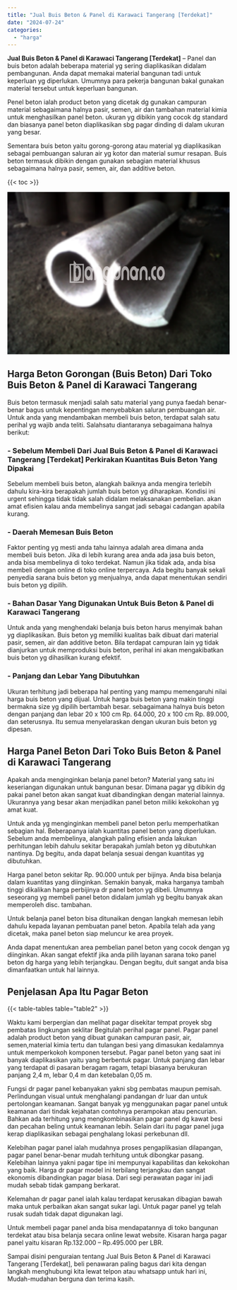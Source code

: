 ```yaml
---
title: "Jual Buis Beton & Panel di Karawaci Tangerang [Terdekat]"
date: "2024-07-24"
categories: 
  - "harga"
---
```


**Jual Buis Beton & Panel di Karawaci Tangerang \[Terdekat\]** – Panel dan buis beton adalah beberapa material yg sering diaplikasikan didalam pembangunan. Anda dapat memakai material bangunan tadi untuk keperluan yg diperlukan. Umumnya para pekerja bangunan bakal gunakan material tersebut untuk keperluan bangunan.

Penel beton ialah product beton yang dicetak dg gunakan campuran material sebagaimana halnya pasir, semen, air dan tambahan material kimia untuk menghasilkan panel beton. ukuran yg dibikin yang cocok dg standard dan biasanya panel beton diaplikasikan sbg pagar dinding di dalam ukuran yang besar.

Sementara buis beton yaitu gorong-gorong atau material yg diaplikasikan sebagai pembuangan saluran air yg kotor dan material sumur resapan. Buis beton termasuk dibikin dengan gunakan sebagian material khusus sebagaimana halnya pasir, semen, air, dan additive beton.

{{< toc >}}

![Jual Buis Beton & Panel di Karawaci Tangerang [Terdekat]](/images/jual-panel-buis-beton-murah-33.png)

## Harga Beton Gorongan (Buis Beton) Dari Toko Buis Beton & Panel di Karawaci Tangerang

Buis beton termasuk menjadi salah satu material yang punya faedah benar-benar bagus untuk kepentingan menyebabkan saluran pembuangan air. Untuk anda yang mendambakan membeli buis beton, terdapat salah satu perihal yg wajib anda teliti. Salahsatu diantaranya sebagaimana halnya berikut:

### \- Sebelum Membeli Dari Jual Buis Beton & Panel di Karawaci Tangerang \[Terdekat\] Perkirakan Kuantitas Buis Beton Yang Dipakai

Sebelum membeli buis beton, alangkah baiknya anda mengira terlebih dahulu kira-kira berapakah jumlah buis beton yg diharapkan. Kondisi ini urgent sehingga tidak tidak salah didalam melaksanakan pembelian. akan amat efisien kalau anda membelinya sangat jadi sebagai cadangan apabila kurang.

### \- Daerah Memesan Buis Beton

Faktor penting yg mesti anda tahu lainnya adalah area dimana anda membeli buis beton. Jika di lebih kurang area anda ada jasa buis beton, anda bisa membelinya di toko terdekat. Namun jika tidak ada, anda bisa membeli dengan online di toko online terpercaya. Ada begitu banyak sekali penyedia sarana buis beton yg menjualnya, anda dapat menentukan sendiri buis beton yg dipilih.

### \- Bahan Dasar Yang Digunakan Untuk Buis Beton & Panel di Karawaci Tangerang

Untuk anda yang menghendaki belanja buis beton harus menyimak bahan yg diaplikasikan. Buis beton yg memiliki kualitas baik dibuat dari material pasir, semen, air dan additive beton. Bila terdapat campuran lain yg tidak dianjurkan untuk memproduksi buis beton, perihal ini akan mengakibatkan buis beton yg dihasilkan kurang efektif.

### \- Panjang dan Lebar Yang Dibutuhkan

Ukuran terhitung jadi beberapa hal penting yang mampu memengaruhi nilai harga buis beton yang dijual. Untuk harga buis beton yang makin tinggi bermakna size yg dipilih bertambah besar. sebagaimana halnya buis beton dengan panjang dan lebar 20 x 100 cm Rp. 64.000, 20 x 100 cm Rp. 89.000, dan seterusnya. Itu semua menyelaraskan dengan ukuran buis beton yg dipesan.

## Harga Panel Beton Dari Toko Buis Beton & Panel di Karawaci Tangerang

Apakah anda menginginkan belanja panel beton? Material yang satu ini keseriangan digunakan untuk bangunan besar. Dimana pagar yg dibikin dg pakai panel beton akan sangat kuat dibandingkan dengan material lainnya. Ukurannya yang besar akan menjadikan panel beton miliki kekokohan yg amat kuat.

Untuk anda yg menginginkan membeli panel beton perlu memperhatikan sebagian hal. Beberapanya ialah kuantitas panel beton yang diperlukan. Sebelum anda membelinya, alangkah paling efisien anda lakukan perhitungan lebih dahulu sekitar berapakah jumlah beton yg dibutuhkan nantinya. Dg begitu, anda dapat belanja sesuai dengan kuantitas yg dibutuhkan.

Harga panel beton sekitar Rp. 90.000 untuk per bijinya. Anda bisa belanja dalam kuantitas yang diinginkan. Semakin banyak, maka harganya tambah tinggi dikalikan harga perbijinya dr panel beton yg dibeli. Umumnya seseorang yg membeli panel beton didalam jumlah yg begitu banyak akan memperoleh disc. tambahan.

Untuk belanja panel beton bisa ditunaikan dengan langkah memesan lebih dahulu kepada layanan pembuatan panel beton. Apabila telah ada yang dicetak, maka panel beton siap meluncur ke area proyek.

Anda dapat menentukan area pembelian panel beton yang cocok dengan yg diinginkan. Akan sangat efektif jika anda pilih layanan sarana toko panel beton dg harga yang lebih terjangkau. Dengan begitu, duit sangat anda bisa dimanfaatkan untuk hal lainnya.

## Penjelasan Apa Itu Pagar Beton

{{< table-tables table="table2" >}}

Waktu kami berpergian dan melihat pagar disekitar tempat proyek sbg pembatas lingkungan seklitar Begitulah perihal pagar panel. Pagar panel adalah product beton yang dibuat gunakan campuran pasir, air, semen,material kimia tertu dan tulangan besi yang dimasukan kedalamnya untuk memperkokoh komponen tersebut. Pagar panel beton yang saat ini banyak diaplikasikan yaitu yang berbentuk pagar. Untuk panjang dan lebar yang terdapat di pasaran beragam ragam, tetapi biasanya berukuran panjang 2,4 m, lebar 0,4 m dan ketebalan 0,05 m.

Fungsi dr pagar panel kebanyakan yakni sbg pembatas maupun pemisah. Perlindungan visual untuk menghalangi pandangan dr luar dan untuk pertolongan keamanan. Sangat banyak yg menggunakan pagar panel untuk keamanan dari tindak kejahatan contohnya perampokan atau pencurian. Bahkan ada terhitung yang mengkombinasikan pagar panel dg kawat besi dan pecahan beling untuk keamanan lebih. Selain dari itu pagar panel juga kerap diaplikasikan sebagai penghalang lokasi perkebunan dll.

Kelebihan pagar panel ialah mudahnya proses pengaplikasian dilapangan, pagar panel benar-benar mudah terhitung untuk dibongkar pasang. Kelebihan lainnya yakni pagar tipe ini mempunyai kapabilitas dan kekokohan yang baik. Harga dr pagar model ini terbilang terjangkau dan sangat ekonomis dibandingkan pagar biasa. Dari segi perawatan pagar ini jadi mudah sebab tidak gampang berkarat.

Kelemahan dr pagar panel ialah kalau terdapat kerusakan dibagian bawah maka untuk perbaikan akan sangat sukar lagi. Untuk pagar panel yg telah rusak sudah tidak dapat digunakan lagi.

Untuk membeli pagar panel anda bisa mendapatannya di toko bangunan terdekat atau bisa belanja secara online lewat website. Kisaran harga pagar panel yaitu kisaran Rp.132.000 – Rp.495.000 per LBR.

Sampai disini penguraian tentang Jual Buis Beton & Panel di Karawaci Tangerang \[Terdekat\], beli penawaran paling bagus dari kita dengan langkah menghubungi kita lewat telpon atau whatsapp untuk hari ini, Mudah-mudahan berguna dan terima kasih.
